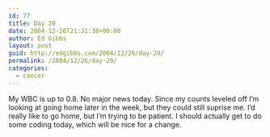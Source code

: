 ```yaml
---
id: 77
title: Day 20
date: 2004-12-26T21:31:38+00:00
author: Ed Gibbs
layout: post
guid: http://edgibbs.com/2004/12/26/day-20/
permalink: /2004/12/26/day-20/
categories:
  - cancer
---
```

My WBC is up to 0.8. No major news today. Since my counts leveled off I&#8217;m looking at going home later in the week, but they could still suprise me. I&#8217;d really like to go home, but I&#8217;m trying to be patient. I should actually get to do some coding today, which will be nice for a change.